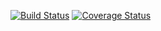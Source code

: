 
[![Build Status](https://travis-ci.com/songa1/Rest-API.svg?branch=ft-tset)](https://travis-ci.com/songa1/Rest-API)
[![Coverage Status](https://coveralls.io/repos/github/songa1/Rest-API/badge.svg?branch=ft-tset)](https://coveralls.io/github/songa1/Rest-API?branch=main)

